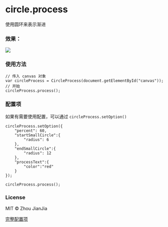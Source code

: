 # circle.process
使用圆环来表示渐进

### 效果：

![](https://raw.githubusercontent.com/xiansin/circle.process/master/res/GIF.gif)

### 使用方法

	// 传入 canvas 对象
	var circleProcess = CircleProcess(document.getElementById("canvas"));
	// 开始
	circleProcess.process();

### 配置项
如果有需要使用配置，可以通过 `circleProcess.setOption()`
	
	circleProcess.setOption({
        "percent": 60,
        "startSmallCircle":{
            "radius": 6
        },
        "endSmallCircle":{
            "radius": 12
        },
        "processText":{
            "color":"red"
        }
    });

	circleProcess.process();
### License
MIT © Zhou JianJia

[完整配置项](https://raw.githubusercontent.com/xiansin/circle.process/master/res/config.json "完整配置项")
